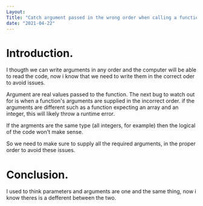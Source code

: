 ```yaml
---
Layout:
Title: "Catch argument passed in the wrong order when calling a function"
date: "2021-04-22"
---
```


# Introduction.

I thougth we can write arguments in any order and the computer will be able to read the code, now i know that we need to write them in the correct oder to avoid issues.

Argument are real values passed to the function. The next bug to watch out for is when a function's arguments are supplied in the incorrect order. if the arguments are different such as a function expecting an array and an integer, this will likely throw a runtime error.

If the argments are the same type (all integers, for example) then the logical of the code won't make sense.

So we need to make sure to supply all the required arguments, in the proper order to avoid these issues.


# Conclusion.

I used to think parameters and arguments are one and the same thing, now i know theres is a defferent between the two. 



